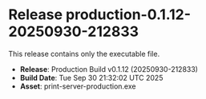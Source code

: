 # Release production-0.1.12-20250930-212833

This release contains only the executable file.

- **Release**: Production Build v0.1.12 (20250930-212833)
- **Build Date**: Tue Sep 30 21:32:02 UTC 2025
- **Asset**: print-server-production.exe
